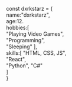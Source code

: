 const dxrkstarz = {  
  name:"dxrkstarz",  
  age:12.  
  hobbies:[  
    "Playing Video Games",  
    "Programming",  
    "Sleeping"
  ],  
  skills:[
    "HTML, CSS, JS",  
    "React",  
    "Python",
    "C#"  
  ]  
}
